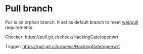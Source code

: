 # Pull branch

Pull is an orphan branch. It set as default branch to meet [wei/pull](https://github.com/wei/pull) requirements.

Checker: https://pull.git.ci/check/HackingGate/openwrt

Trigger: https://pull.git.ci/process/HackingGate/openwrt

